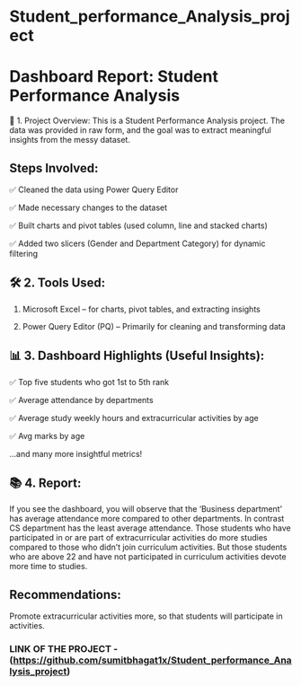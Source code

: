 # Student_performance_Analysis_project

# Dashboard Report: Student Performance Analysis

🚀 1. Project Overview:
This is a Student Performance Analysis project. The data was provided in raw form, and the goal was to extract meaningful insights from the messy dataset.

## Steps Involved:

✅ Cleaned the data using Power Query Editor

✅ Made necessary changes to the dataset

✅ Built charts and pivot tables (used column, line and stacked charts)

✅ Added two slicers (Gender and Department Category) for dynamic filtering

## 🛠 2. Tools Used:
1. Microsoft Excel – for charts, pivot tables, and extracting insights

2. Power Query Editor (PQ) – Primarily for cleaning and transforming data

## 📊 3. Dashboard Highlights (Useful Insights):
✅ Top five students who got 1st to 5th rank

✅ Average attendance by departments

✅ Average study weekly hours and extracurricular activities by age

✅ Avg marks by age

...and many more insightful metrics!

## 📚 4. Report:
If you see the dashboard, you will observe that the  ‘Business department’ has average attendance more compared to other departments. 
In contrast CS department has the least average attendance.
Those students who have participated in or are part of extracurricular activities do more studies compared to those who didn’t join curriculum activities. But those students who are above 22 and have not participated in curriculum activities devote more time to studies.

## Recommendations:
Promote extracurricular activities more, so that students will participate in activities.

### LINK OF THE PROJECT - (https://github.com/sumitbhagat1x/Student_performance_Analysis_project)
